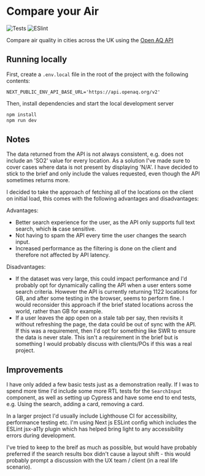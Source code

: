 # Compare your Air

![Tests](https://github.com/ReubenPorter/dept-techtest/actions/workflows/tests.yml/badge.svg)
![ESlint](https://github.com/ReubenPorter/dept-techtest/actions/workflows/eslint.yml/badge.svg)

Compare air quality in cities across the UK using the [Open AQ API]("https://api.openaq.org/docs")

## Running locally

First, create a `.env.local` file in the root of the project with the following contents:

```env
NEXT_PUBLIC_ENV_API_BASE_URL='https://api.openaq.org/v2'
```

Then, install dependencies and start the local development server

```bash
npm install
npm run dev
```

## Notes

The data returned from the API is not always consistent, e.g. does not include an 'SO2' value for every location. As a solution I've made sure to cover cases where data is not present by displaying 'N/A'. I have decided to stick to the brief and only include the values requested, even though the API sometimes returns more.

I decided to take the approach of fetching all of the locations on the client on initial load, this comes with the following advantages and disadvantages:

Advantages:

-   Better search experience for the user, as the API only supports full text search, which **is** case sensitive.
-   Not having to spam the API every time the user changes the search input.
-   Increased performance as the filtering is done on the client and therefore not affected by API latency.

Disadvantages:

-   If the dataset was very large, this could impact performance and I'd probably opt for dynamically calling the API when a user enters some search criteria. However the API is currently returning 1122 locations for GB, and after some testing in the browser, seems to perform fine. I would reconsider this approach if the brief stated locations across the world, rather than GB for example.
-   If a user leaves the app open on a stale tab per say, then revisits it without refreshing the page, the data could be out of sync with the API. If this was a requirement, then I'd opt for something like SWR to ensure the data is never stale. This isn't a requirement in the brief but is something I would probably discuss with clients/POs if this was a real project.

## Improvements

I have only added a few basic tests just as a demonstration really. If I was to spend more time I'd include some more RTL tests for the `SearchInput` component, as well as setting up Cypress and have some end to end tests, e.g. Using the search, adding a card, removing a card.

In a larger project I'd usually include Lighthouse CI for accessibility, performance testing etc. I'm using Next js ESLint config which includes the ESLint jsx-a11y plugin which has helped bring light to any accessibility errors during development.

I've tried to keep to the breif as much as possible, but would have probably preferred if the search results box didn't cause a layout shift - this would probably prompt a discussion with the UX team / client (in a real life scenario).
